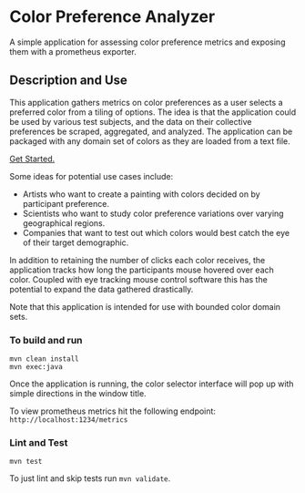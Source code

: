 # Color Preference Analyzer
A simple application for assessing color preference metrics and exposing them with a prometheus exporter.

## Description and Use
This application gathers metrics on color preferences as a user selects a preferred color from a tiling of options.
The idea is that the application could be used by various test subjects, and the data on their collective preferences
be scraped, aggregated, and analyzed.  The application can be packaged with any domain set of colors as they are
loaded from a text file.

[Get Started.](#To-build-and-run)

Some ideas for potential use cases include:
- Artists who want to create a painting with colors decided on by participant preference.
- Scientists who want to study color preference variations over varying geographical regions.
- Companies that want to test out which colors would best catch the eye of their target demographic.

In addition to retaining the number of clicks each color receives, the application tracks how long the participants
mouse hovered over each color.  Coupled with eye tracking mouse control software this has the potential to expand 
the data gathered drastically.

Note that this application is intended for use with bounded color domain sets.

### To build and run
`mvn clean install`  
`mvn exec:java`

Once the application is running, the color selector interface will pop up with simple directions in the window title.

To view prometheus metrics hit the following endpoint:
`http://localhost:1234/metrics`

### Lint and Test
`mvn test`

To just lint and skip tests run `mvn validate`.
